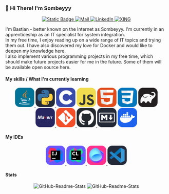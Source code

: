 ### 👋 Hi There! I'm Sombeyyy

<p align="center">
    <a href="https://discord.com/users/621397023618236425">
        <img alt="Static Badge" src="https://img.shields.io/badge/Discord-5865F2?style=for-the-badge&logo=discord&logoColor=white">
    </a>
    <a href="mailto://contact@sombeyyy.de">
        <img alt="Mail" src="https://img.shields.io/badge/Mail-147ee1?style=for-the-badge&logo=gmail&logoColor=white">
    </a>
    <a href="https://www.linkedin.com/in/bastian-dieregsweiler-33905825b/">
        <img alt="LinkedIn" src="https://img.shields.io/badge/LinkedIn-0077B5?style=for-the-badge&logo=linkedin&logoColor=white">
    </a>
    <a href="https://www.xing.com/profile/Bastian_Dieregsweiler/">
        <img alt="XING" src="https://img.shields.io/badge/xing-045d63?style=for-the-badge&logo=xing&logoColor=white
">
    </a>
</p>

<p>
    I'm Bastian - better known on the Internet as Sombeyyy. I'm currently in an apprenticeship as an IT specialist for system integration. <br>
    In my free time, I enjoy reading up on a wide range of IT topics and trying them out. I have also discovered my love for
    Docker and would like to deepen my knowledge here. <br>
    I also implement various programming projects in my free time, which should make future projects easier for me in the future.
    Some of them will be available open source here.
</p>

#### My skills / What I'm currently learning

<p align="center">
    <a href="https://www.java.com/">
        <img alt="Java" src="./assets/icon-java.svg" height="60" width="60">
    </a>
    <a href="https://www.python.org/">
        <img alt="Python" src="./assets/icon-python-dark.svg" height="60" width="60">
    </a>
    <img alt="C Programming Language" src="./assets/icon-c.svg" height="60" width="60">
    <img alt="JavaScript" src="./assets/icon-javascript.svg" height="60" width="60">
    <img alt="HTML" src="./assets/icon-html.svg" height="60" width="60">
    <img alt="CSS" src="./assets/icon-css.svg" height="60" width="60">
    <a href="https://gradle.org/">
        <img alt="Gradle" src="./assets/icon-gradle-dark.svg" height="60" width="60">
    </a>
    <a href="https://maven.apache.org/">
        <img alt="Maven" src="./assets/icon-maven.svg" height="60" width="60">
    </a>
    <a href="https://git-scm.com/">
        <img alt="Git" src="./assets/icon-git.svg" height="60" width="60">
    </a>
    <a href="https://github.com/">
        <img alt="GitHub" src="./assets/icon-github-dark.svg" height="60" width="60">
    </a>
    <img alt="Markdown" src="./assets/icon-makrdown-dark.svg" height="60" width="60">
    <a href="https://www.docker.com/">
        <img alt="Docker" src="./assets/icon-docker.svg" height="60" width="60">
    </a>
</p>

#### My IDEs

<p align="center">
    <a href="https://www.jetbrains.com/idea/">
        <img alt="IntelliJ" src="./assets/icon-intellij.svg" height="60" width="60">
    </a>
    <a href="https://www.jetbrains.com/clion/">
        <img alt="CLion" src="./assets/icon-clion.svg" height="60" width="60">
    </a>
    <a href="https://www.jetbrains.com/fleet/">
        <img alt="Fleet" src="./assets/icon-fleet.svg" height="60" width="60">
    </a>
    <a href="https://code.visualstudio.com/">
        <img alt="VSCode" src="./assets/icon-vscode-dark.svg" height="60" width="60">
    </a>
</p>

#### Stats

<p align="center">
    <img alt="GitHub-Readme-Stats" src="https://github-readme-stats.vercel.app/api?username=Sombeyyy&theme=radical&show_icons=true&hide_rank=true&custom_title=Sombeyyy's GitHub Stats" height="200">
    <img alt="GitHub-Readme-Stats" src="https://github-readme-stats.vercel.app/api/top-langs/?username=Sombeyyy&theme=radical&layout=compact" height="200">
</p>